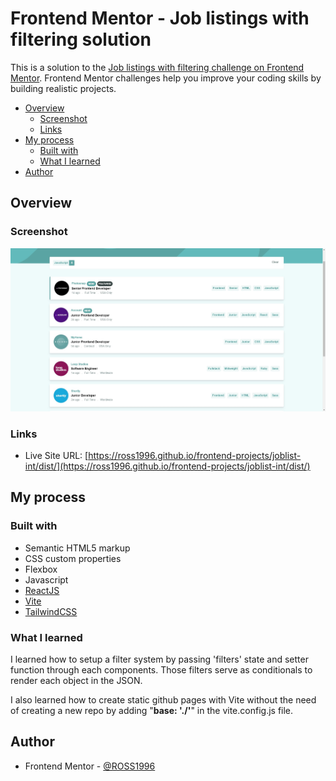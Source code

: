 # Frontend Mentor - Job listings with filtering solution

This is a solution to the [Job listings with filtering challenge on Frontend Mentor](https://www.frontendmentor.io/challenges/job-listings-with-filtering-ivstIPCt). Frontend Mentor challenges help you improve your coding skills by building realistic projects.

- [Overview](#overview)
  - [Screenshot](#screenshot)
  - [Links](#links)
- [My process](#my-process)
  - [Built with](#built-with)
  - [What I learned](#what-i-learned)
- [Author](#author)

## Overview

### Screenshot

![Design preview for the Job listings coding challenge](./screenshot.jpeg)

### Links

- Live Site URL: [https://ross1996.github.io/frontend-projects/joblist-int/dist/](https://ross1996.github.io/frontend-projects/joblist-int/dist/)

## My process

### Built with

- Semantic HTML5 markup
- CSS custom properties
- Flexbox
- Javascript
- [ReactJS](https://reactjs.org/)
- [Vite](https://vitejs.dev/)
- [TailwindCSS](https://tailwindcss.com/)

### What I learned

I learned how to setup a filter system by passing 'filters' state and setter function through each components. Those filters serve as conditionals to render each object in the JSON.

I also learned how to create static github pages with Vite without the need of creating a new repo by adding "**base: './'**" in the vite.config.js file.

## Author

- Frontend Mentor - [@ROSS1996](https://www.frontendmentor.io/profile/ROSS1996)
